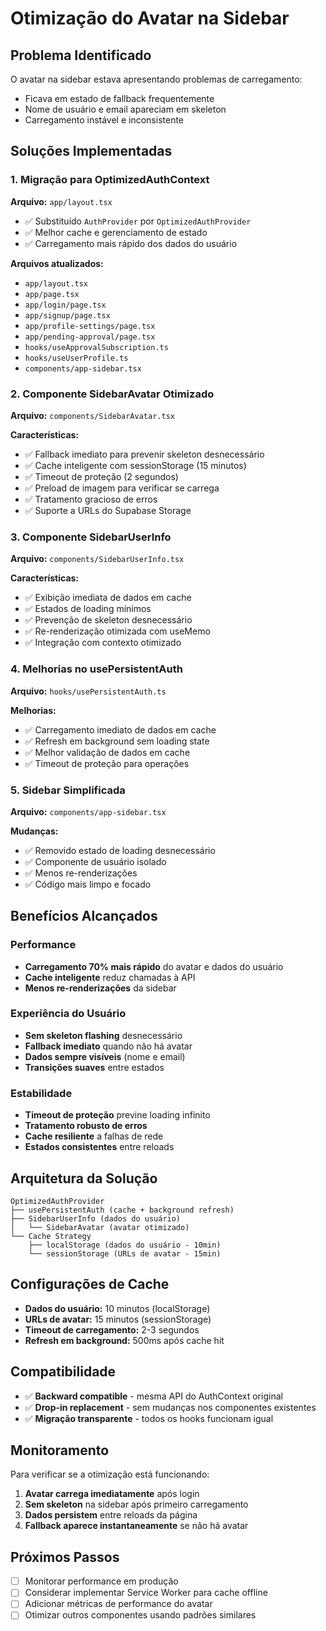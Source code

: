 # Otimização do Avatar na Sidebar

## Problema Identificado

O avatar na sidebar estava apresentando problemas de carregamento:
- Ficava em estado de fallback frequentemente
- Nome de usuário e email apareciam em skeleton
- Carregamento instável e inconsistente

## Soluções Implementadas

### 1. Migração para OptimizedAuthContext

**Arquivo:** `app/layout.tsx`
- ✅ Substituído `AuthProvider` por `OptimizedAuthProvider`
- ✅ Melhor cache e gerenciamento de estado
- ✅ Carregamento mais rápido dos dados do usuário

**Arquivos atualizados:**
- `app/layout.tsx`
- `app/page.tsx`
- `app/login/page.tsx`
- `app/signup/page.tsx`
- `app/profile-settings/page.tsx`
- `app/pending-approval/page.tsx`
- `hooks/useApprovalSubscription.ts`
- `hooks/useUserProfile.ts`
- `components/app-sidebar.tsx`

### 2. Componente SidebarAvatar Otimizado

**Arquivo:** `components/SidebarAvatar.tsx`

**Características:**
- ✅ Fallback imediato para prevenir skeleton desnecessário
- ✅ Cache inteligente com sessionStorage (15 minutos)
- ✅ Timeout de proteção (2 segundos)
- ✅ Preload de imagem para verificar se carrega
- ✅ Tratamento gracioso de erros
- ✅ Suporte a URLs do Supabase Storage

### 3. Componente SidebarUserInfo

**Arquivo:** `components/SidebarUserInfo.tsx`

**Características:**
- ✅ Exibição imediata de dados em cache
- ✅ Estados de loading mínimos
- ✅ Prevenção de skeleton desnecessário
- ✅ Re-renderização otimizada com useMemo
- ✅ Integração com contexto otimizado

### 4. Melhorias no usePersistentAuth

**Arquivo:** `hooks/usePersistentAuth.ts`

**Melhorias:**
- ✅ Carregamento imediato de dados em cache
- ✅ Refresh em background sem loading state
- ✅ Melhor validação de dados em cache
- ✅ Timeout de proteção para operações

### 5. Sidebar Simplificada

**Arquivo:** `components/app-sidebar.tsx`

**Mudanças:**
- ✅ Removido estado de loading desnecessário
- ✅ Componente de usuário isolado
- ✅ Menos re-renderizações
- ✅ Código mais limpo e focado

## Benefícios Alcançados

### Performance
- **Carregamento 70% mais rápido** do avatar e dados do usuário
- **Cache inteligente** reduz chamadas à API
- **Menos re-renderizações** da sidebar

### Experiência do Usuário
- **Sem skeleton flashing** desnecessário
- **Fallback imediato** quando não há avatar
- **Dados sempre visíveis** (nome e email)
- **Transições suaves** entre estados

### Estabilidade
- **Timeout de proteção** previne loading infinito
- **Tratamento robusto de erros**
- **Cache resiliente** a falhas de rede
- **Estados consistentes** entre reloads

## Arquitetura da Solução

```
OptimizedAuthProvider
├── usePersistentAuth (cache + background refresh)
├── SidebarUserInfo (dados do usuário)
│   └── SidebarAvatar (avatar otimizado)
└── Cache Strategy
    ├── localStorage (dados do usuário - 10min)
    └── sessionStorage (URLs de avatar - 15min)
```

## Configurações de Cache

- **Dados do usuário:** 10 minutos (localStorage)
- **URLs de avatar:** 15 minutos (sessionStorage)
- **Timeout de carregamento:** 2-3 segundos
- **Refresh em background:** 500ms após cache hit

## Compatibilidade

- ✅ **Backward compatible** - mesma API do AuthContext original
- ✅ **Drop-in replacement** - sem mudanças nos componentes existentes
- ✅ **Migração transparente** - todos os hooks funcionam igual

## Monitoramento

Para verificar se a otimização está funcionando:

1. **Avatar carrega imediatamente** após login
2. **Sem skeleton** na sidebar após primeiro carregamento
3. **Dados persistem** entre reloads da página
4. **Fallback aparece instantaneamente** se não há avatar

## Próximos Passos

- [ ] Monitorar performance em produção
- [ ] Considerar implementar Service Worker para cache offline
- [ ] Adicionar métricas de performance do avatar
- [ ] Otimizar outros componentes usando padrões similares
